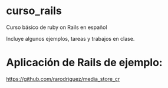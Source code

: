 # curso_rails
Curso básico de ruby on Rails en español

Incluye algunos ejemplos, tareas y trabajos en clase. 

# Aplicación de Rails de ejemplo:
https://github.com/rarodriguez/media_store_cr
